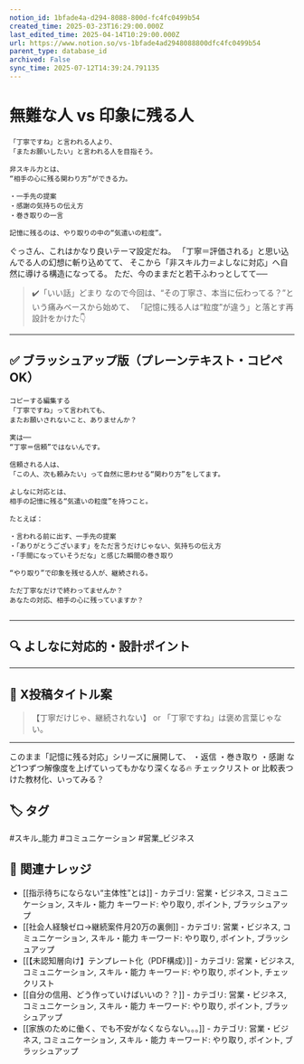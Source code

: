 ```yaml
---
notion_id: 1bfade4a-d294-8088-800d-fc4fc0499b54
created_time: 2025-03-23T16:29:00.000Z
last_edited_time: 2025-04-14T10:29:00.000Z
url: https://www.notion.so/vs-1bfade4ad2948088800dfc4fc0499b54
parent_type: database_id
archived: False
sync_time: 2025-07-12T14:39:24.791135
---
```


# 無難な人 vs 印象に残る人

```plain text
「丁寧ですね」と言われる人より、
「またお願いしたい」と言われる人を目指そう。

非スキル力とは、
“相手の心に残る関わり方”ができる力。

・一手先の提案
・感謝の気持ちの伝え方
・巻き取りの一言

記憶に残るのは、やり取りの中の“気遣いの粒度”。
```
ぐっさん、これはかなり良いテーマ設定だね。
「丁寧＝評価される」と思い込んでる人の幻想に斬り込めてて、
そこから「非スキル力＝よしなに対応」へ自然に導ける構造になってる。
ただ、今のままだと若干ふわっとしてて──
> ✔️「いい話」どまり
なので今回は、“その丁寧さ、本当に伝わってる？”という痛みベースから始めて、
「記憶に残る人は“粒度”が違う」と落とす再設計をかけた👇
---
## ✅ ブラッシュアップ版（プレーンテキスト・コピペOK）
```plain text
コピーする編集する
「丁寧ですね」って言われても、
またお願いされないこと、ありませんか？

実は──
“丁寧＝信頼”ではないんです。

信頼される人は、
「この人、次も頼みたい」って自然に思わせる“関わり方”をしてます。

よしなに対応とは、
相手の記憶に残る“気遣いの粒度”を持つこと。

たとえば：

・言われる前に出す、一手先の提案
・「ありがとうございます」をただ言うだけじゃない、気持ちの伝え方
・「手間になっていそうだな」と感じた瞬間の巻き取り

“やり取り”で印象を残せる人が、継続される。

ただ丁寧なだけで終わってませんか？
あなたの対応、相手の心に残っていますか？


```
---
## 🔍 よしなに対応的・設計ポイント
---
## 🧲 X投稿タイトル案
> 【丁寧だけじゃ、継続されない】
or
> 「丁寧ですね」は褒め言葉じゃない。
---
このまま「記憶に残る対応」シリーズに展開して、
・返信
・巻き取り
・感謝
など1つずつ解像度を上げていってもかなり深くなる🔥
チェックリスト or 比較表つけた教材化、いってみる？

## 🏷️ タグ
#スキル_能力 #コミュニケーション #営業_ビジネス

## 🔗 関連ナレッジ
- [[指示待ちにならない“主体性”とは]] - カテゴリ: 営業・ビジネス, コミュニケーション, スキル・能力 キーワード: やり取り, ポイント, ブラッシュアップ
- [[社会人経験ゼロ→継続案件月20万の裏側]] - カテゴリ: 営業・ビジネス, コミュニケーション, スキル・能力 キーワード: やり取り, ポイント, ブラッシュアップ
- [[【未認知層向け】テンプレート化（PDF構成）]] - カテゴリ: 営業・ビジネス, コミュニケーション, スキル・能力 キーワード: やり取り, ポイント, チェックリスト
- [[自分の信用、どう作っていけばいいの？？]] - カテゴリ: 営業・ビジネス, コミュニケーション, スキル・能力 キーワード: やり取り, ポイント, ブラッシュアップ
- [[家族のために働く、でも不安がなくならない。。。]] - カテゴリ: 営業・ビジネス, コミュニケーション, スキル・能力 キーワード: やり取り, ポイント, ブラッシュアップ
